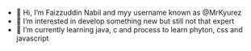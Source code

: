 - 👋 Hi, I’m Faizzuddin Nabil and myy username known as @MrKyurez
- 👀 I’m interested in develop something new but still not that expert
- 🌱 I’m currently learning java, c and process to learn phyton, css and javascript 

<!---
MrKyurez/MrKyurez is a ✨ special ✨ repository because its `README.md` (this file) appears on your GitHub profile.
You can click the Preview link to take a look at your changes.
--->
